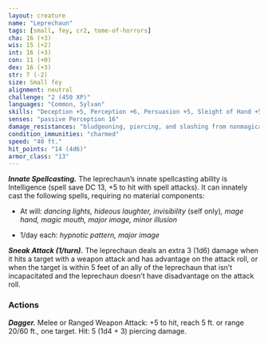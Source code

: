 ```yaml
---
layout: creature
name: "Leprechaun"
tags: [small, fey, cr2, tome-of-horrors]
cha: 16 (+3)
wis: 15 (+2)
int: 16 (+3)
con: 11 (+0)
dex: 16 (+3)
str: 7 (-2)
size: Small fey
alignment: neutral
challenge: "2 (450 XP)"
languages: "Common, Sylvan"
skills: "Deception +5, Perception +6, Persuasion +5, Sleight of Hand +5, Stealth +7"
senses: "passive Perception 16"
damage_resistances: "bludgeoning, piercing, and slashing from nonmagical weapons"
condition_immunities: "charmed"
speed: "40 ft."
hit_points: "14 (4d6)"
armor_class: "13"
---
```


***Innate Spellcasting.*** The leprechaun’s innate spellcasting ability is
Intelligence (spell save DC 13, +5 to hit with spell attacks). It can innately
cast the following spells, requiring no material components:

* At will: <i>dancing lights, hideous laughter, invisibility </i>(self only)<i>, mage hand, magic mouth, major image, minor illusion</i>

* 1/day each: <i>hypnotic pattern, major image</i>

***Sneak Attack (1/turn).*** The leprechaun deals an extra 3 (1d6) damage
when it hits a target with a weapon attack and has advantage on the attack
roll, or when the target is within 5 feet of an ally of the leprechaun that
isn’t incapacitated and the leprechaun doesn’t have disadvantage on the
attack roll.

### Actions

***Dagger.*** Melee or Ranged Weapon Attack: +5 to hit, reach 5 ft. or range
20/60 ft., one target. Hit: 5 (1d4 + 3) piercing damage.
